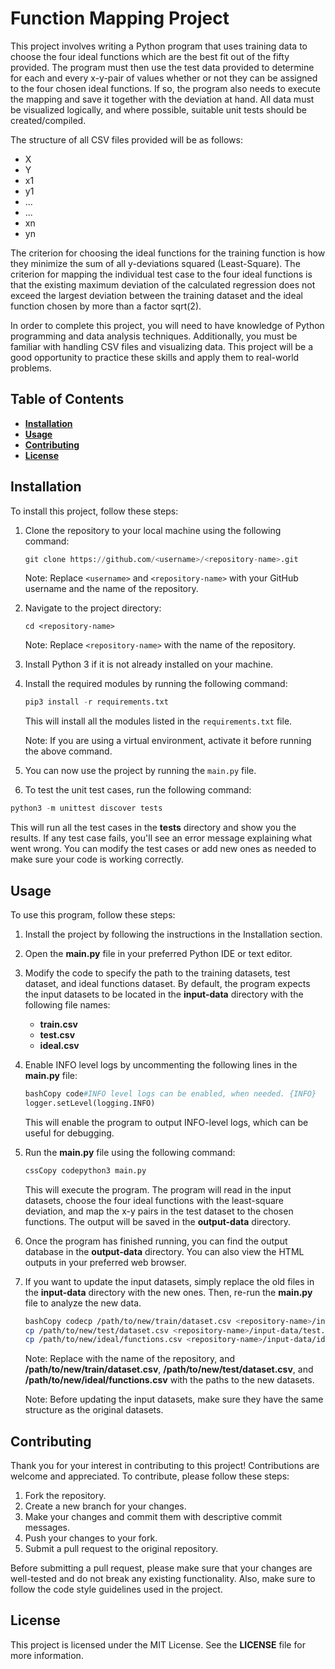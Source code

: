 # **Function Mapping Project**

This project involves writing a Python program that uses training data to choose the four ideal functions which are the best fit out of the fifty provided. The program must then use the test data provided to determine for each and every x-y-pair of values whether or not they can be assigned to the four chosen ideal functions. If so, the program also needs to execute the mapping and save it together with the deviation at hand. All data must be visualized logically, and where possible, suitable unit tests should be created/compiled.

The structure of all CSV files provided will be as follows:

* X
* Y
* x1
* y1
* ...
* ...
* xn
* yn

The criterion for choosing the ideal functions for the training function is how they minimize the sum of all y-deviations squared (Least-Square). The criterion for mapping the individual test case to the four ideal functions is that the existing maximum deviation of the calculated regression does not exceed the largest deviation between the training dataset and the ideal function chosen by more than a factor sqrt(2).

In order to complete this project, you will need to have knowledge of Python programming and data analysis techniques. Additionally, you must be familiar with handling CSV files and visualizing data. This project will be a good opportunity to practice these skills and apply them to real-world problems.

## **Table of Contents**

* **__[Installation]()__**
* **__[Usage]()__**
* **__[Contributing]()__**
* **__[License]()__**

## Installation

To install this project, follow these steps:


1. Clone the repository to your local machine using the following command:

   ```python
   git clone https://github.com/<username>/<repository-name>.git
   ```

   Note: Replace `<username>` and `<repository-name>` with your GitHub username and the name of the repository.
2. Navigate to the project directory:

   ```
   cd <repository-name>
   ```

   Note: Replace `<repository-name>` with the name of the repository.
3. Install Python 3 if it is not already installed on your machine.
4. Install the required modules by running the following command:

   ```python
   pip3 install -r requirements.txt
   ```

   This will install all the modules listed in the `requirements.txt` file.

   Note: If you are using a virtual environment, activate it before running the above command.
5. You can now use the project by running the `main.py` file.
6. To test the unit test cases, run the following command:

```python
python3 -m unittest discover tests
```

This will run all the test cases in the **tests** directory and show you the results. If any test case fails, you'll see an error message explaining what went wrong. You can modify the test cases or add new ones as needed to make sure your code is working correctly.

## **Usage**

To use this program, follow these steps:


1. Install the project by following the instructions in the Installation section.
2. Open the **main.py** file in your preferred Python IDE or text editor.
3. Modify the code to specify the path to the training datasets, test dataset, and ideal functions dataset. By default, the program expects the input datasets to be located in the **input-data** directory with the following file names:
   * **train.csv**
   * **test.csv**
   * **ideal.csv**
4. Enable INFO level logs by uncommenting the following lines in the **main.py** file:

   ```python
   bashCopy code#INFO level logs can be enabled, when needed. {INFO}
   logger.setLevel(logging.INFO)
   
   ```

   This will enable the program to output INFO-level logs, which can be useful for debugging.
5. Run the **main.py** file using the following command:

   ```python
   cssCopy codepython3 main.py
   
   ```

   This will execute the program. The program will read in the input datasets, choose the four ideal functions with the least-square deviation, and map the x-y pairs in the test dataset to the chosen functions. The output will be saved in the **output-data** directory.
6. Once the program has finished running, you can find the output database in the **output-data** directory. You can also view the HTML outputs in your preferred web browser.
7. If you want to update the input datasets, simply replace the old files in the **input-data** directory with the new ones. Then, re-run the **main.py** file to analyze the new data.

   ```bash
   bashCopy codecp /path/to/new/train/dataset.csv <repository-name>/input-data/train.csv
   cp /path/to/new/test/dataset.csv <repository-name>/input-data/test.csv
   cp /path/to/new/ideal/functions.csv <repository-name>/input-data/ideal.csv
   
   ```

   Note: Replace **<repository-name>** with the name of the repository, and **/path/to/new/train/dataset.csv**, **/path/to/new/test/dataset.csv**, and **/path/to/new/ideal/functions.csv** with the paths to the new datasets.

   Note: Before updating the input datasets, make sure they have the same structure as the original datasets.

## **Contributing**

Thank you for your interest in contributing to this project! Contributions are welcome and appreciated. To contribute, please follow these steps:


1. Fork the repository.
2. Create a new branch for your changes.
3. Make your changes and commit them with descriptive commit messages.
4. Push your changes to your fork.
5. Submit a pull request to the original repository.

Before submitting a pull request, please make sure that your changes are well-tested and do not break any existing functionality. Also, make sure to follow the code style guidelines used in the project.

## **License**

This project is licensed under the MIT License. See the **LICENSE** file for more information.